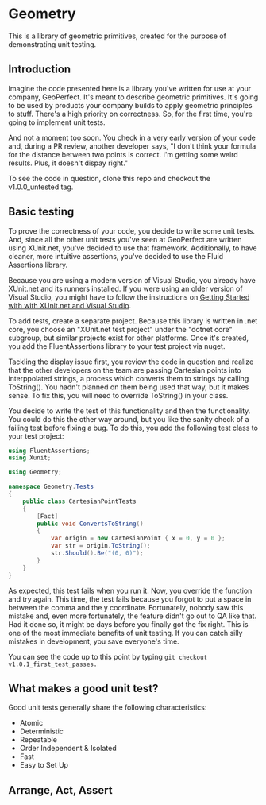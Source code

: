 # Geometry

This is a library of geometric primitives, created for the purpose of demonstrating unit testing.

## Introduction

Imagine the code presented here is a library you've written for use at your company, GeoPerfect. It's meant to describe geometric primitives. It's going to be used by products your company builds to apply geometric principles to stuff. There's a high priority on correctness. So, for the first time, you're going to implement unit tests.

And not a moment too soon. You check in a very early version of your code and, during a PR review, another developer says, "I don't think your formula for the distance between two points is correct. I'm getting some weird results. Plus, it doesn't dispay right."

To see the code in question, clone this repo and checkout the v1.0.0_untested tag.

## Basic testing

To prove the correctness of your code, you decide to write some unit tests. And, since all the other unit tests you've seen at GeoPerfect are written using XUnit.net, you've decided to use that framework. Additionally, to have cleaner, more intuitive assertions, you've decided to use the Fluid Assertions library.

Because you are using a modern version of Visual Studio, you already have XUnit.net and its runners installed. If you were using an older version of Visual Studio, you might have to follow the instructions on [Getting Started with with XUnit.net and Visual Studio](https://xunit.github.io/docs/getting-started/netfx/visual-studio).

To add tests, create a separate project. Because this library is written in .net core, you choose an "XUnit.net test project"
under the "dotnet core" subgroup, but similar projects exist for other platforms. Once it's created, you add the FluentAssertions library to your test project via nuget.

Tackling the display issue first, you review the code in question and realize that the other developers on the team are passing Cartesian points into interppolated strings, a process which converts them to strings by calling ToString(). You hadn't planned on them being used that way, but it makes sense. To fix this, you will need to override ToString() in your class.

You decide to write the test of this functionality and then the functionality. You could do this the other way around, but you like the sanity check of a failing test before fixing a bug. To do this, you add the following test class to your test project:

``` c#
using FluentAssertions;
using Xunit;

using Geometry;

namespace Geometry.Tests
{
    public class CartesianPointTests
    {
        [Fact]
        public void ConvertsToString()
        {
            var origin = new CartesianPoint { x = 0, y = 0 };
            var str = origin.ToString();
            str.Should().Be("(0, 0)");
        }
    }
}
```

As expected, this test fails when you run it. Now, you override the function and try again. This time, the test fails because you forgot to put a space in between the comma and the y coordinate. Fortunately, nobody saw this mistake and, even more fortunately, the feature didn't go out to QA like that. Had it done so, it might be days before you finally got the fix right. This is one of the most immediate benefits of unit testing. If you can catch silly mistakes in development, you save everyone's time.

You can see the code up to this point by typing ```git checkout v1.0.1_first_test_passes.```


## What makes a good unit test?

Good unit tests generally share the following characteristics:

* Atomic
* Deterministic
* Repeatable
* Order Independent & Isolated
* Fast
* Easy to Set Up


## Arrange, Act, Assert


